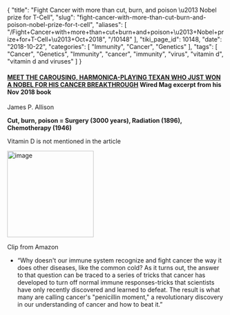 {
    "title": "Fight Cancer with more than cut, burn, and poison \u2013 Nobel prize for T-Cell",
    "slug": "fight-cancer-with-more-than-cut-burn-and-poison-nobel-prize-for-t-cell",
    "aliases": [
        "/Fight+Cancer+with+more+than+cut+burn+and+poison+\u2013+Nobel+prize+for+T-Cell+\u2013+Oct+2018",
        "/10148"
    ],
    "tiki_page_id": 10148,
    "date": "2018-10-22",
    "categories": [
        "Immunity",
        "Cancer",
        "Genetics"
    ],
    "tags": [
        "Cancer",
        "Genetics",
        "Immunity",
        "cancer",
        "immunity",
        "virus",
        "vitamin d",
        "vitamin d and viruses"
    ]
}


#### [MEET THE CAROUSING, HARMONICA-PLAYING TEXAN WHO JUST WON A NOBEL FOR HIS CANCER BREAKTHROUGH](https://www.wired.com/story/meet-jim-allison-the-texan-who-just-won-a-nobel-cancer-breakthrough/) Wired Mag excerpt from his Nov 2018 book

James P. Allison

 **Cut, burn, poison = Surgery (3000 years), Radiation (1896), Chemotherapy (1946)** 

Vitamin D is not mentioned in the article

<img src="https://d1bk1kqxc0sym.cloudfront.net/attachments/jpeg/breakthru.jpg" alt="image" width="200">

Clip from Amazon

* “Why doesn't our immune system recognize and fight cancer the way it does other diseases, like the common cold? As it turns out, the answer to that question can be traced to a series of tricks that cancer has developed to turn off normal immune responses-tricks that scientists have only recently discovered and learned to defeat. The result is what many are calling cancer's "penicillin moment," a revolutionary discovery in our understanding of cancer and how to beat it.”
